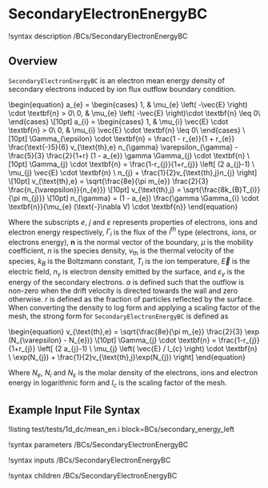 # SecondaryElectronEnergyBC

!syntax description /BCs/SecondaryElectronEnergyBC

## Overview

`SecondaryElectronEnergyBC` is an electron mean energy density of secondary electrons induced by ion flux outflow boundary condition.

\begin{equation}
a_{e} =
\begin{cases}
1, & \mu_{e} \left( -\vec{E} \right) \cdot \textbf{n} > 0\\
0, & \mu_{e} \left( -\vec{E} \right)\cdot \textbf{n} \leq 0\\
\end{cases} \\[10pt]
a_{i} =
\begin{cases}
1, & \mu_{i} \vec{E} \cdot \textbf{n} > 0\\
0, & \mu_{i} \vec{E} \cdot \textbf{n} \leq 0\\
\end{cases} \\[10pt]
\Gamma_{\epsilon} \cdot \textbf{n} = \frac{1 - r_{e}}{1 + r_{e}} \frac{\text{-}5}{6} v_{\text{th},e} n_{\gamma} \varepsilon_{\gamma} - \frac{5}{3} \frac{2}{1+r} (1 - a_{e}) \gamma \Gamma_{j} \cdot \textbf{n} \\[10pt]
\Gamma_{j} \cdot \textbf{n} = \frac{1-r_{j}}{1+r_{j}} \left[ (2 a_{j}-1) \ \mu_{j}
\vec{E}
\cdot \textbf{n} \ n_{j} + \frac{1}{2}v_{\text{th},j}n_{j} \right] \\[10pt]
v_{\text{th},e} = \sqrt{\frac{8e}{\pi m_{e}} \frac{2}{3} \frac{n_{\varepsilon}}{n_{e}}} \\[10pt]
v_{\text{th},j} = \sqrt{\frac{8k_{B}T_{i}}{\pi m_{j}}} \\[10pt]
n_{\gamma} = (1 - a_{e}) \frac{\gamma \Gamma_{i} \cdot \textbf{n}}{\mu_{e} (\text{-}\nabla V) \cdot \textbf{n}}
\end{equation}

Where the subscripts $e$, $j$ and $\varepsilon$ represents properties of electrons, ions and electron energy respectively, $\Gamma_i$ is the flux of the $i^\text{th}$ type (electrons, ions, or electrons energy), $\textbf{n}$ is the normal vector of the boundary,
$\mu$ is the mobility coefficient, $n$ is the species density, $v_\text{th}$ is the thermal velocity of the species, $k_{B}$ is the Boltzmann constant, $T_{i}$ is the ion temperature, $\vec{E}$ is the electric field, $n_{\gamma}$ is electron density emitted by the surface, and $\varepsilon_{\gamma}$ is the energy of the secondary electrons. $a$ is defined such that the outflow is non-zero when the drift velocity is directed towards the wall and zero otherwise. $r$ is defined as the fraction of particles reflected by the surface. When converting the density to log form and applying a scaling factor of the mesh, the strong form for `SecondaryElectronEnergyBC` is defined as

\begin{equation}
v_{\text{th},e} = \sqrt{\frac{8e}{\pi m_{e}} \frac{2}{3} \exp (N_{\varepsilon} - N_{e})} \\[10pt]
\Gamma_{j} \cdot \textbf{n} = \frac{1-r_{j}}{1+r_{j}} \left[ (2 a_{j}-1) \ \mu_{j} \left( \vec{E} / l_{c}  \right) \cdot \textbf{n} \ \exp(N_{j}) + \frac{1}{2}v_{\text{th},j}\exp(N_{j}) \right]
\end{equation}

Where $N_{e}$, $N_{i}$ and $N_{\varepsilon}$ is the molar density of the electrons, ions and electron energy in logarithmic form and $l_{c}$ is the scaling factor of the mesh.

## Example Input File Syntax


!listing test/tests/1d_dc/mean_en.i block=BCs/secondary_energy_left

!syntax parameters /BCs/SecondaryElectronEnergyBC

!syntax inputs /BCs/SecondaryElectronEnergyBC

!syntax children /BCs/SecondaryElectronEnergyBC
